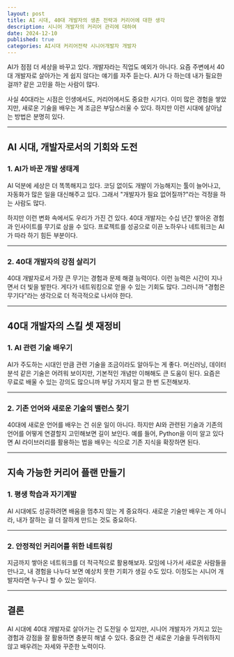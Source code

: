 ```yaml
---
layout: post
title: AI 시대, 40대 개발자의 생존 전략과 커리어에 대한 생각
description: 시니어 개발자의 커리어 관리에 대하여
date: 2024-12-10
published: true
categories: AI시대 커리어전략 시니어개발자 개발자
---
```


AI가 점점 더 세상을 바꾸고 있다. 개발자라는 직업도 예외가 아니다. 요즘 주변에서 40대 개발자로 살아가는 게 쉽지 않다는 얘기를 자주 듣는다. AI가 다 하는데 내가 필요한 걸까? 같은 고민을 하는 사람이 많다.

사실 40대라는 시점은 인생에서도, 커리어에서도 중요한 시기다. 이미 많은 경험을 쌓았지만, 새로운 기술을 배우는 게 조금은 부담스러울 수 있다. 하지만 이런 시대에 살아남는 방법은 분명히 있다.

---

## AI 시대, 개발자로서의 기회와 도전

### 1. AI가 바꾼 개발 생태계

AI 덕분에 세상은 더 똑똑해지고 있다. 코딩 없이도 개발이 가능해지는 툴이 늘어나고, 자동화가 많은 일을 대신해주고 있다. 그래서 "개발자가 필요 없어질까?"라는 걱정을 하는 사람도 많다.

하지만 이런 변화 속에서도 우리가 가진 건 있다. 40대 개발자는 수십 년간 쌓아온 경험과 인사이트를 무기로 삼을 수 있다. 프로젝트를 성공으로 이끈 노하우나 네트워크는 AI가 따라 하기 힘든 부분이다.

---

### 2. 40대 개발자의 강점 살리기

40대 개발자로서 가장 큰 무기는 경험과 문제 해결 능력이다. 이런 능력은 시간이 지나면서 더 빛을 발한다. 게다가 네트워킹으로 얻을 수 있는 기회도 많다. 그러니까 "경험은 무기다"라는 생각으로 더 적극적으로 나서야 한다.

---

## 40대 개발자의 스킬 셋 재정비

### 1. AI 관련 기술 배우기

AI가 주도하는 시대인 만큼 관련 기술을 조금이라도 알아두는 게 좋다. 머신러닝, 데이터 분석 같은 기술은 어려워 보이지만, 기본적인 개념만 이해해도 큰 도움이 된다. 요즘은 무료로 배울 수 있는 강의도 많으니까 부담 가지지 말고 한 번 도전해보자.

---

### 2. 기존 언어와 새로운 기술의 밸런스 찾기

40대에 새로운 언어를 배우는 건 쉬운 일이 아니다. 하지만 AI와 관련된 기술과 기존의 언어를 어떻게 연결할지 고민해보면 길이 보인다. 예를 들어, Python을 이미 알고 있다면 AI 라이브러리를 활용하는 법을 배우는 식으로 기존 지식을 확장하면 된다.

---

## 지속 가능한 커리어 플랜 만들기

### 1. 평생 학습과 자기계발

AI 시대에도 성공하려면 배움을 멈추지 않는 게 중요하다. 새로운 기술만 배우는 게 아니라, 내가 잘하는 걸 더 잘하게 만드는 것도 중요하다.

---

### 2. 안정적인 커리어를 위한 네트워킹

지금까지 쌓아온 네트워크를 더 적극적으로 활용해보자. 모임에 나가서 새로운 사람들을 만나고, 내 경험을 나누다 보면 예상치 못한 기회가 생길 수도 있다. 이정도는 시니어 개발자라면 누구나 할 수 있는 일이다.

---

## 결론

AI 시대에 40대 개발자로 살아가는 건 도전일 수 있지만, 시니어 개발자가 가지고 있는 경험과 강점을 잘 활용하면 충분히 해낼 수 있다. 중요한 건 새로운 기술을 두려워하지 않고 배우려는 자세와 꾸준한 노력이다.
